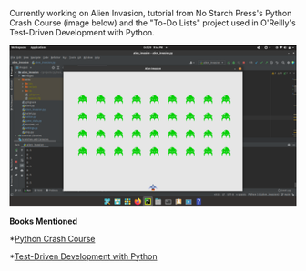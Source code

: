 

Currently working on Alien Invasion, tutorial from No Starch Press's Python Crash Course (image below) and 
the "To-Do Lists" project used in O'Reilly's Test-Driven Development with Python. 


![Alien Invasion](./assets/alienInvasion.png)

**Books Mentioned**

*[Python Crash Course](https://www.amazon.com/Python-Crash-Course-2nd-Edition/dp/1593279280/ref=sr_1_1?crid=XHVHVWGITSE8&dchild=1&keywords=python+crash+course+3rd+edition&qid=1635560858&qsid=141-9229613-7388349&s=books&sprefix=python+cr%2Cstripbooks%2C84&sr=1-1&sres=1593279280%2CB099BZ7B2Y%2C1593279922%2C1593276036%2C1449355730%2C1423241886%2C1951791274%2C1641521759%2C1593278969%2C1449340377%2C1980501114%2CB07N8HFHMX%2C180156759X%2C0134444329%2CB09DMW3QWN%2C1789955750&srpt=ABIS_BOOK)

*[Test-Driven Development with Python](https://www.amazon.com/Test-Driven-Development-Python-Selenium-JavaScript/dp/1449364829)


